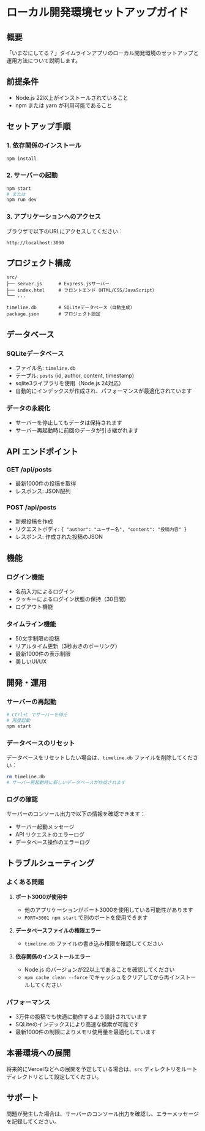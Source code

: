# ローカル開発環境セットアップガイド

## 概要
「いまなにしてる？」タイムラインアプリのローカル開発環境のセットアップと運用方法について説明します。

## 前提条件
- Node.js 22以上がインストールされていること
- npm または yarn が利用可能であること

## セットアップ手順

### 1. 依存関係のインストール
```bash
npm install
```

### 2. サーバーの起動
```bash
npm start
# または
npm run dev
```

### 3. アプリケーションへのアクセス
ブラウザで以下のURLにアクセスしてください：
```
http://localhost:3000
```

## プロジェクト構成

```
src/
├── server.js      # Express.jsサーバー
├── index.html     # フロントエンド（HTML/CSS/JavaScript）
└── ...

timeline.db        # SQLiteデータベース（自動生成）
package.json       # プロジェクト設定
```

## データベース

### SQLiteデータベース
- ファイル名: `timeline.db`
- テーブル: `posts` (id, author, content, timestamp)
- sqlite3ライブラリを使用（Node.js 24対応）
- 自動的にインデックスが作成され、パフォーマンスが最適化されています

### データの永続化
- サーバーを停止してもデータは保持されます
- サーバー再起動時に前回のデータが引き継がれます

## API エンドポイント

### GET /api/posts
- 最新1000件の投稿を取得
- レスポンス: JSON配列

### POST /api/posts
- 新規投稿を作成
- リクエストボディ: `{ "author": "ユーザー名", "content": "投稿内容" }`
- レスポンス: 作成された投稿のJSON

## 機能

### ログイン機能
- 名前入力によるログイン
- クッキーによるログイン状態の保持（30日間）
- ログアウト機能

### タイムライン機能
- 50文字制限の投稿
- リアルタイム更新（3秒おきのポーリング）
- 最新1000件の表示制限
- 美しいUI/UX

## 開発・運用

### サーバーの再起動
```bash
# Ctrl+C でサーバーを停止
# 再度起動
npm start
```

### データベースのリセット
データベースをリセットしたい場合は、`timeline.db` ファイルを削除してください：
```bash
rm timeline.db
# サーバー再起動時に新しいデータベースが作成されます
```

### ログの確認
サーバーのコンソール出力で以下の情報を確認できます：
- サーバー起動メッセージ
- API リクエストのエラーログ
- データベース操作のエラーログ

## トラブルシューティング

### よくある問題

1. **ポート3000が使用中**
   - 他のアプリケーションがポート3000を使用している可能性があります
   - `PORT=3001 npm start` で別のポートを使用できます

2. **データベースファイルの権限エラー**
   - `timeline.db` ファイルの書き込み権限を確認してください

3. **依存関係のインストールエラー**
   - Node.js のバージョンが22以上であることを確認してください
   - `npm cache clean --force` でキャッシュをクリアしてから再インストールしてください

### パフォーマンス
- 3万件の投稿でも快適に動作するよう設計されています
- SQLiteのインデックスにより高速な検索が可能です
- 最新1000件の制限によりメモリ使用量を最適化しています

## 本番環境への展開
将来的にVercelなどへの展開を予定している場合は、`src` ディレクトリをルートディレクトリとして設定してください。

## サポート
問題が発生した場合は、サーバーのコンソール出力を確認し、エラーメッセージを記録してください。
